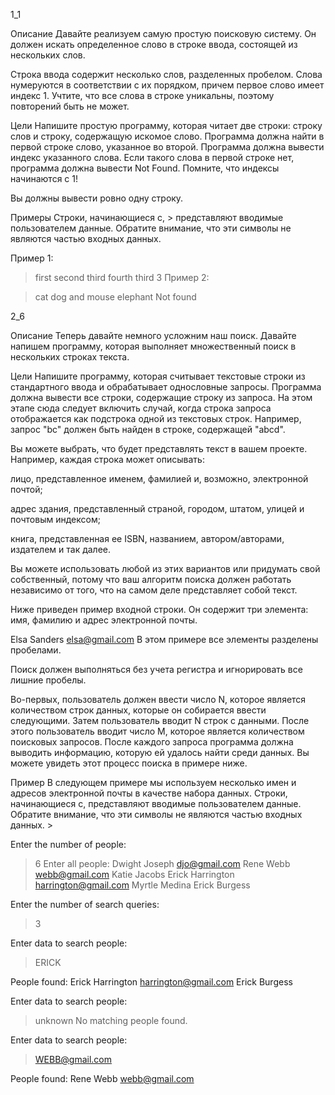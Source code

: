 1_1


Описание
Давайте реализуем самую простую поисковую систему. Он должен искать определенное слово в строке ввода, состоящей из нескольких слов.

Строка ввода содержит несколько слов, разделенных пробелом. Слова нумеруются в соответствии с их порядком, причем первое слово имеет индекс 1. Учтите, что все слова в строке уникальны, поэтому повторений быть не может.

Цели
Напишите простую программу, которая читает две строки: строку слов и строку, содержащую искомое слово. Программа должна найти в первой строке слово, указанное во второй. Программа должна вывести индекс указанного слова. Если такого слова в первой строке нет, программа должна вывести Not Found. Помните, что индексы начинаются с 1!

Вы должны вывести ровно одну строку.

Примеры
Строки, начинающиеся с, > представляют вводимые пользователем данные. Обратите внимание, что эти символы не являются частью входных данных.

Пример 1:

> first second third fourth
> third
3
Пример 2:

> cat dog and mouse
> elephant
Not found


2_6

Описание
Теперь давайте немного усложним наш поиск. Давайте напишем программу, которая выполняет множественный поиск в нескольких строках текста.

Цели
Напишите программу, которая считывает текстовые строки из стандартного ввода и обрабатывает однословные запросы. Программа должна вывести все строки, содержащие строку из запроса. На этом этапе сюда следует включить случай, когда строка запроса отображается как подстрока одной из текстовых строк. Например, запрос "bc" должен быть найден в строке, содержащей "abcd".

Вы можете выбрать, что будет представлять текст в вашем проекте. Например, каждая строка может описывать:

лицо, представленное именем, фамилией и, возможно, электронной почтой;

адрес здания, представленный страной, городом, штатом, улицей и почтовым индексом;

книга, представленная ее ISBN, названием, автором/авторами, издателем и так далее.

Вы можете использовать любой из этих вариантов или придумать свой собственный, потому что ваш алгоритм поиска должен работать независимо от того, что на самом деле представляет собой текст.

Ниже приведен пример входной строки. Он содержит три элемента: имя, фамилию и адрес электронной почты.

Elsa Sanders elsa@gmail.com
В этом примере все элементы разделены пробелами.

Поиск должен выполняться без учета регистра и игнорировать все лишние пробелы.

Во-первых, пользователь должен ввести число N, которое является количеством строк данных, которые он собирается ввести следующими. Затем пользователь вводит N строк с данными. После этого пользователь вводит число М, которое является количеством поисковых запросов. После каждого запроса программа должна выводить информацию, которую ей удалось найти среди данных. Вы можете увидеть этот процесс поиска в примере ниже.

Пример
В следующем примере мы используем несколько имен и адресов электронной почты в качестве набора данных. Строки, начинающиеся с, представляют вводимые пользователем данные. Обратите внимание, что эти символы не являются частью входных данных. >

Enter the number of people:
> 6
Enter all people:
> Dwight Joseph djo@gmail.com
> Rene Webb webb@gmail.com
> Katie Jacobs
> Erick Harrington harrington@gmail.com
> Myrtle Medina
> Erick Burgess

Enter the number of search queries:
> 3

Enter data to search people:
> ERICK

People found:
Erick Harrington harrington@gmail.com
Erick Burgess

Enter data to search people:
> unknown
No matching people found.

Enter data to search people:
> WEBB@gmail.com

People found:
Rene Webb webb@gmail.com
